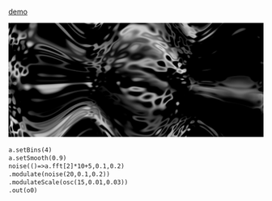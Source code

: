 [demo](https://hydra.ojack.xyz/?code=YS5zZXRCaW5zKDQpJTBBYS5zZXRTbW9vdGgoMC45KSUwQW5vaXNlKCgpJTNEJTNFYS5mZnQlNUIyJTVEKjEwJTJCNSUyQzAuMSUyQzAuMiklMEEubW9kdWxhdGUobm9pc2UoMjAlMkMwLjElMkMwLjIpKSUwQS5tb2R1bGF0ZVNjYWxlKG9zYygxNSUyQzAuMDElMkMwLjAzKSklMEElMkYlMkYlMjAuc3F1cmUoMiUyQzAlMkMzKSUwQS5vdXQobzAp)

![alt text](./image/003.png)

```code
a.setBins(4)
a.setSmooth(0.9)
noise(()=>a.fft[2]*10+5,0.1,0.2)
.modulate(noise(20,0.1,0.2))
.modulateScale(osc(15,0.01,0.03))
.out(o0)
```